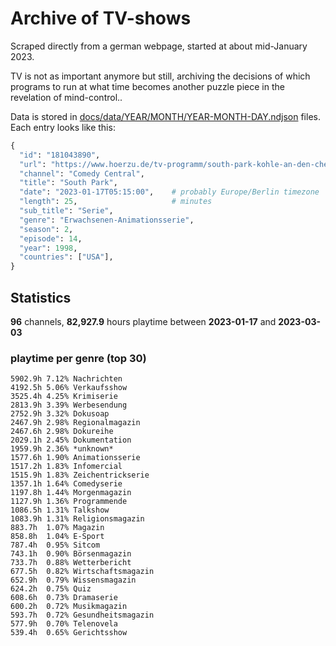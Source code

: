 # Archive of TV-shows

Scraped directly from a german webpage, started at about mid-January 2023.

TV is not as important anymore but still, archiving the decisions of which programs to run at what time
becomes another puzzle piece in the revelation of mind-control.. 

Data is stored in [docs/data/YEAR/MONTH/YEAR-MONTH-DAY.ndjson](docs/data/) files. 
Each entry looks like this:

```python
{
  "id": "181043890", 
  "url": "https://www.hoerzu.de/tv-programm/south-park-kohle-an-den-chefkoch/bid_181043890/", 
  "channel": "Comedy Central", 
  "title": "South Park", 
  "date": "2023-01-17T05:15:00",    # probably Europe/Berlin timezone 
  "length": 25,                     # minutes 
  "sub_title": "Serie", 
  "genre": "Erwachsenen-Animationsserie", 
  "season": 2, 
  "episode": 14, 
  "year": 1998, 
  "countries": ["USA"],
}
```

## Statistics

**96** channels, **82,927.9** hours playtime between **2023-01-17** and **2023-03-03**


### playtime per genre (top 30)

    5902.9h 7.12% Nachrichten
    4192.5h 5.06% Verkaufsshow
    3525.4h 4.25% Krimiserie
    2813.9h 3.39% Werbesendung
    2752.9h 3.32% Dokusoap
    2467.9h 2.98% Regionalmagazin
    2467.6h 2.98% Dokureihe
    2029.1h 2.45% Dokumentation
    1959.9h 2.36% *unknown*
    1577.6h 1.90% Animationsserie
    1517.2h 1.83% Infomercial
    1515.9h 1.83% Zeichentrickserie
    1357.1h 1.64% Comedyserie
    1197.8h 1.44% Morgenmagazin
    1127.9h 1.36% Programmende
    1086.5h 1.31% Talkshow
    1083.9h 1.31% Religionsmagazin
    883.7h  1.07% Magazin
    858.8h  1.04% E-Sport
    787.4h  0.95% Sitcom
    743.1h  0.90% Börsenmagazin
    733.7h  0.88% Wetterbericht
    677.5h  0.82% Wirtschaftsmagazin
    652.9h  0.79% Wissensmagazin
    624.2h  0.75% Quiz
    608.6h  0.73% Dramaserie
    600.2h  0.72% Musikmagazin
    593.7h  0.72% Gesundheitsmagazin
    577.9h  0.70% Telenovela
    539.4h  0.65% Gerichtsshow
